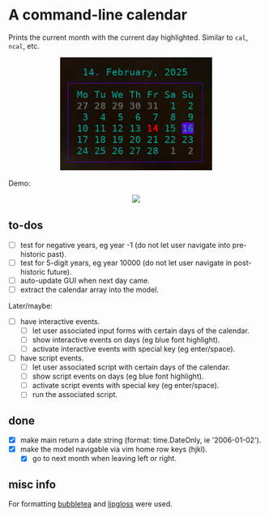 
# A command-line calendar

Prints the current month with the current day highlighted.
Similar to `cal`, `ncal`, etc.

<p align="center">
  <img src="./resources/example.png" width="300"/>
</p>

Demo:
<p align="center">
  <img src="./resources/demo.gif" width="300"/>
</p>

## to-dos

 - [ ] test for negative years, eg year -1 (do not let user navigate into pre-historic past).
 - [ ] test for 5-digit years, eg year 10000 (do not let user navigate in post-historic future).
 - [ ] auto-update GUI when next day came.
 - [ ] extract the calendar array into the model.

Later/maybe:

 - [ ] have interactive events.
   - [ ] let user associated input forms with certain days of the calendar.
   - [ ] show interactive events on days (eg blue font highlight).
   - [ ] activate interactive events with special key (eg enter/space).
 - [ ] have script events.
   - [ ] let user associated script with certain days of the calendar.
   - [ ] show script events on days (eg blue font highlight).
   - [ ] activate script events with special key (eg enter/space).
   - [ ] run the associated script.

## done

 - [X] make main return a date string (format: time.DateOnly, ie '2006-01-02').
 - [X] make the model navigable via vim home row keys (hjkl).
   - [X] go to next month when leaving left or right.

## misc info

For formatting [bubbletea](https://github.com/charmbracelet/bubbletea) and [lipgloss](https://github.com/charmbracelet/lipgloss) were used.
